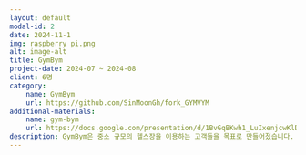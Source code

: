 ```yaml
---
layout: default
modal-id: 2
date: 2024-11-1
img: raspberry pi.png
alt: image-alt
title: GymBym
project-date: 2024-07 ~ 2024-08
client: 6명
category:
    name: GymBym
    url: https://github.com/SinMoonGh/fork_GYMVYM
additional-materials:
    name: gym-bym
    url: https://docs.google.com/presentation/d/1BvGqBKwh1_LuIxenjcwKlDQDlcaW7gkMz7thZd-6ADA/edit?usp=sharing
description: GymBym은 중소 규모의 헬스장을 이용하는 고객들을 목표로 만들어졌습니다. 요즘같이 24시간 헬스장이 보편화되는 가운데 키오스크를 들여놓는 것보다 저렴하고 합리적인 가격으로 입장을 할 수 있으며, 운동기구 사용량을 실시간으로 측정하여 현재 헬스장의 복잡도를 그래프로 고객들에게 제공하는 것이 목표입니다.
---
```

